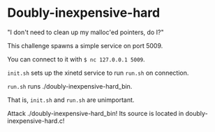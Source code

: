 # Doubly-inexpensive-hard

"I don't need to clean up my malloc'ed pointers, do I?"

This challenge spawns a simple service on port 5009.

You can connect to it with `$ nc 127.0.0.1 5009`.

`init.sh` sets up the xinetd service to run `run.sh` on connection.

`run.sh` runs ./doubly-inexpensive-hard_bin.

That is, `init.sh` and `run.sh` are unimportant.

Attack ./doubly-inexpensive-hard_bin! Its source is located in doubly-inexpensive-hard.c!
